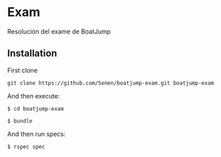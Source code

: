 # Exam

Resolución del exame de BoatJump

## Installation

First clone

    git clone https://github.com/Senen/boatjump-exam.git boatjump-exam

And then execute:

    $ cd boatjump-exam
    
    $ bundle

And then  run specs:
  
    $ rspec spec